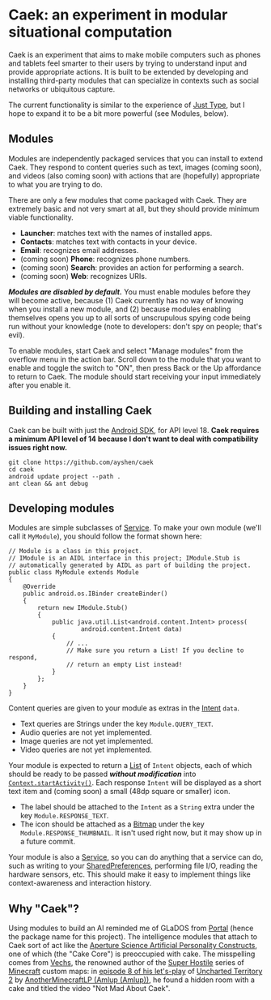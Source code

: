 Caek: an experiment in modular situational computation
======================================================

Caek is an experiment that aims to make mobile computers such as phones and
tablets feel smarter to their users by trying to understand input and provide
appropriate actions. It is built to be extended by developing and installing
third-party modules that can specialize in contexts such as social networks or
ubiquitous capture.

The current functionality is similar to the experience of [Just
Type](https://developer.palm.com/content/api/dev-guide/mojo/just-type.html), but
I hope to expand it to be a bit more powerful (see Modules, below).

## Modules

Modules are independently packaged services that you can install to extend Caek.
They respond to content queries such as text, images (coming soon), and videos
(also coming soon) with actions that are (hopefully) appropriate to what you are
trying to do.

There are only a few modules that come packaged with Caek. They are extremely
basic and not very smart at all, but they should provide minimum viable
functionality.

* **Launcher**: matches text with the names of installed apps.
* **Contacts**: matches text with contacts in your device.
*  **Email**: recognizes email addresses.
* (coming soon) **Phone**: recognizes phone numbers.
* (coming soon) **Search**: provides an action for performing a search.
* (coming soon) **Web**: recognizes URIs.

***Modules are disabled by default.*** You must enable modules before they will
become active, because (1) Caek currently has no way of knowing when you install
a new module, and (2) because modules enabling themselves opens you up to all
sorts of unscrupulous spying code being run without your knowledge (note to
developers: don't spy on people; that's evil).

To enable modules, start Caek and select "Manage modules" from the overflow menu
in the action bar. Scroll down to the module that you want to enable and toggle
the switch to "ON", then press Back or the Up affordance to return to Caek. The
module should start receiving your input immediately after you enable it.

## Building and installing Caek

Caek can be built with just the [Android
SDK](http://developer.android.com/sdk/index.html), for API level 18. **Caek
requires a minimum API level of 14 because I don't want to deal with
compatibility issues right now.**

    git clone https://github.com/ayshen/caek
    cd caek
    android update project --path .
    ant clean && ant debug

## Developing modules

Modules are simple subclasses of
[Service](http://developer.android.com/reference/android/app/Service.html).
To make your own module (we'll call it `MyModule`), you should follow the format
shown here:

    // Module is a class in this project.
    // IModule is an AIDL interface in this project; IModule.Stub is
    // automatically generated by AIDL as part of building the project.
    public class MyModule extends Module
    {
        @Override
        public android.os.IBinder createBinder()
        {
            return new IModule.Stub()
            {
                public java.util.List<android.content.Intent> process(
                        android.content.Intent data)
                {
                    // ...
                    // Make sure you return a List! If you decline to respond,
                    // return an empty List instead!
                }
            };
        }
    }

Content queries are given to your module as extras in the
[Intent](http://developer.android.com/reference/android/content/Intent.html)
`data`.

* Text queries are Strings under the key `Module.QUERY_TEXT`.
* Audio queries are not yet implemented.
* Image queries are not yet implemented.
* Video queries are not yet implemented.

Your module is expected to return a
[List](http://developer.android.com/reference/java/util/List.html) of `Intent`
objects, each of which should be ready to be passed ***without modification***
into
[`Context.startActivity()`](http://developer.android.com/reference/android/content/Context.html#startActivity%28android.content.Intent%29).
Each response `Intent` will be displayed as a short text item and (coming soon)
a small (48dp square or smaller) icon.

* The label should be attached to the `Intent` as a `String` extra under the key
  `Module.RESPONSE_TEXT`.
* The icon should be attached as a
  [Bitmap](http://developer.android.com/reference/android/grpahics/Bitmap.html)
  under the key `Module.RESPONSE_THUMBNAIL`. It isn't used right now, but it
  may show up in a future commit.

Your module is also a
[Service](http://developer.android.com/reference/android/app/Service.html), so
you can do anything that a service can do, such as writing to your
[SharedPreferences](http://developer.android.com/reference/android/content/SharedPreferences.html),
performing file I/O, reading the hardware sensors, etc. This should make it easy
to implement things like context-awareness and interaction history.

## Why "Caek"?

Using modules to build an AI reminded me of GLaDOS from
[Portal](http://store.steampowered.com/app/400) (hence the package name for this
project). The intelligence modules that attach to Caek sort of act like the
[Aperture Science Artificial Personality
Constructs](http://theportalwiki.com/wiki/Cores), one of which (the "Cake Core")
is preoccupied with cake. The misspelling comes from
[Vechs](http://youtube.com/user/vechz), the renowned author of the [Super
Hostile](http://www.minecraftforum.net/topic/191908-ctmcollection-%e2%98%a0-vechs-super-hostile-series-%e2%98%a0/)
series of [Minecraft](http://minecraft.net) custom maps: in [episode 8 of his
let's-play](http://www.youtube.com/watch?v=RBAy1pcW5UQ) of [Uncharted Territory
2](http://www.minecraftforum.net/topic/1380417-amlups-uncharted-territory-series-ut3-released-for-162/)
by [AnotherMinecraftLP (Amlup
(Amlup))](http://www.youtube.com/user/anotherminecraftlp), he found a hidden
room with a cake and titled the video "Not Mad About Caek".
